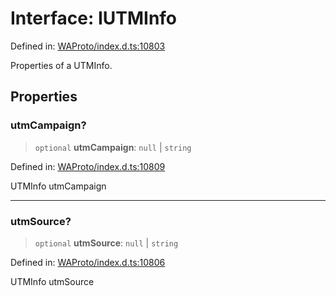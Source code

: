 # Interface: IUTMInfo

Defined in: [WAProto/index.d.ts:10803](https://github.com/Fokusdotid/Baileys/blob/deec6cc75a88a82eaeedf16b76aa9218b2c772e3/WAProto/index.d.ts#L10803)

Properties of a UTMInfo.

## Properties

### utmCampaign?

> `optional` **utmCampaign**: `null` \| `string`

Defined in: [WAProto/index.d.ts:10809](https://github.com/Fokusdotid/Baileys/blob/deec6cc75a88a82eaeedf16b76aa9218b2c772e3/WAProto/index.d.ts#L10809)

UTMInfo utmCampaign

***

### utmSource?

> `optional` **utmSource**: `null` \| `string`

Defined in: [WAProto/index.d.ts:10806](https://github.com/Fokusdotid/Baileys/blob/deec6cc75a88a82eaeedf16b76aa9218b2c772e3/WAProto/index.d.ts#L10806)

UTMInfo utmSource
